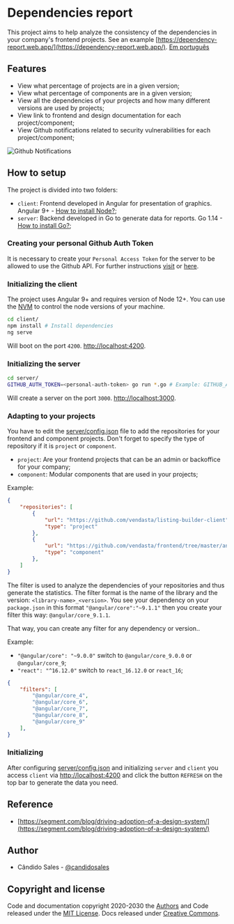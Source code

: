 # Dependencies report

This project aims to help analyze the consistency of the dependencies in your company's frontend projects. See an example [https://dependency-report.web.app/](https://dependency-report.web.app/). [Em português](./README_pt-BR.md)

## Features

- View what percentage of projects are in a given version;
- View what percentage of components are in a given version;
- View all the dependencies of your projects and how many different versions are used by projects;
- View link to frontend and design documentation for each project/component;
- View Github notifications related to security vulnerabilities for each project/component;

![Github Notifications](https://media.giphy.com/media/ZXZVoM96xQ0l9VfMbn/giphy.gif)

## How to setup

The project is divided into two folders:

- `client`: Frontend developed in Angular for presentation of graphics. Angular 9+ - [How to install Node?](https://nodejs.org/en/download/package-manager/);
- `server`: Backend developed in Go to generate data for reports. Go 1.14 - [How to install Go?](https://golang.org/doc/install);

### Creating your personal Github Auth Token

It is necessary to create your `Personal Access Token` for the server to be allowed to use the Github API. For further instructions [visit](https://docs.cachethq.io/docs/github-oauth-token) or [here](https://github.com/settings/tokens).

### Initializing the client

The project uses Angular 9+ and requires version of Node 12+. You can use the [NVM](https://github.com/nvm-sh/nvm) to control the node versions of your machine.

```bash
cd client/
npm install # Install dependencies
ng serve
```

Will boot on the port `4200`. [http://localhost:4200](http://localhost:4200).

### Initializing the server

```bash
cd server/
GITHUB_AUTH_TOKEN=<personal-auth-token> go run *.go # Example: GITHUB_AUTH_TOKEN=12321wqdd12e12321dse go run *.go
```

Will create a server on the port `3000`. [http://localhost:3000](http://localhost:3000).

### Adapting to your projects

You have to edit the [server/config.json](./server/config.json) file to add the repositories for your frontend and component projects. Don't forget to specify the type of repository if it is `project` or `component`.

- `project`: Are your frontend projects that can be an admin or backoffice for your company;
- `component`: Modular components that are used in your projects;

Example:

```json
{
    "repositories": [
        {
            "url": "https://github.com/vendasta/listing-builder-client",
            "type": "project"
        },
        {
            "url": "https://github.com/vendasta/frontend/tree/master/angular/projects/business-categories",
            "type": "component"
        },
    ]
}
```

The filter is used to analyze the dependencies of your repositories and thus generate the statistics. The filter format is the name of the library and the version: `<library-name>_<version>`. You see your dependency on your `package.json` in this format `"@angular/core":"~9.1.1"` then you create your filter this way: `@angular/core_9.1.1`.

That way, you can create any filter for any dependency or version..

Example:

- `"@angular/core": "~9.0.0"` switch to `@angular/core_9.0.0` or `@angular/core_9`;
- `"react": "^16.12.0"` switch to `react_16.12.0` or `react_16`;

```json
{
    "filters": [
        "@angular/core_4",
        "@angular/core_6",
        "@angular/core_7",
        "@angular/core_8",
        "@angular/core_9"
    ],
}
```

### Initializing

After configuring [server/config.json](./server/config.json) and initializing `server` and `client` you access `client` via [http://localhost:4200](http://localhost:4200) and click the button `REFRESH` on the top bar to generate the data you need.

## Reference

- [https://segment.com/blog/driving-adoption-of-a-design-system/](https://segment.com/blog/driving-adoption-of-a-design-system/)

## Author

- Cândido Sales - [@candidosales](https://twitter.com/candidosales)

## Copyright and license

Code and documentation copyright 2020-2030 the [Authors](https://github.com/candidosales/dependency-report/graphs/contributors) and Code released under the [MIT License](https://github.com/candidosales/dependency-report/blob/master/LICENSE). Docs released under [Creative Commons](https://creativecommons.org/licenses/by/3.0/).